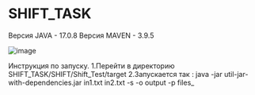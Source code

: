 # SHIFT_TASK

Версия JAVA - 17.0.8
Версия MAVEN - 3.9.5

![image](https://github.com/Saveliy11092003/SHIFT_TASK/assets/112965714/23f2c755-3366-441b-9813-5eb06cef0292)

Инструкция по запуску.
1.Перейти в директорию SHIFT_TASK/SHIFT/Shift_Test/target
2.Запускается так : java -jar util-jar-with-dependencies.jar in1.txt in2.txt -s -o output -p files_
